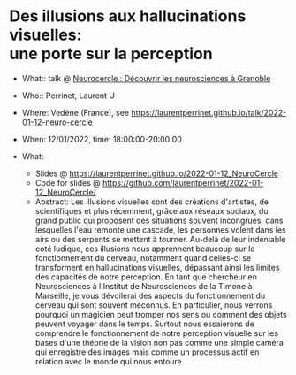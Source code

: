# Des illusions aux hallucinations visuelles: <BR> une porte sur la perception

* What:: talk @ [Neurocercle : Découvrir les neurosciences à Grenoble](https://neurocercle.wordpress.com/2021/12/15/des-illusions-visuelles-aux-hallucinations-une-porte-sur-la-perception/)
* Who:: Perrinet, Laurent U
* Where: Vedène (France), see https://laurentperrinet.github.io/talk/2022-01-12-neuro-cercle
* When: 12/01/2022, time: 18:00:00-20:00:00

* What:
  * Slides @ https://laurentperrinet.github.io/2022-01-12_NeuroCercle
  * Code for slides @ https://github.com/laurentperrinet/2022-01-12_NeuroCercle/
  * Abstract: Les illusions visuelles sont des créations d'artistes, de scientifiques et plus récemment, grâce aux réseaux sociaux, du grand public qui proposent des situations souvent incongrues, dans lesquelles l'eau remonte une cascade, les personnes volent dans les airs ou des serpents se mettent à tourner. Au-delà de leur indéniable coté ludique, ces illusions nous apprennent beaucoup sur le fonctionnement du cerveau, notamment quand celles-ci se transforment en hallucinations visuelles, dépassant ainsi les limites des capacités de notre perception. En tant que chercheur en Neurosciences à l'Institut de Neurosciences de la Timone à Marseille, je vous dévoilerai des aspects du fonctionnement du cerveau qui sont souvent méconnus. En particulier, nous verrons pourquoi un magicien peut tromper nos sens ou comment des objets peuvent voyager dans le temps. Surtout nous essaierons de comprendre le fonctionnement de notre perception visuelle sur les bases d'une théorie de la vision non pas comme une simple caméra qui enregistre des images mais comme un processus actif en relation avec le monde qui nous entoure.
